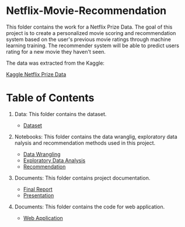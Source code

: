 # Netflix-Movie-Recommendation

This folder contains the work for a Netflix Prize Data. 
The goal of this project is to create a personalized movie scoring and recommendation system based on the user's previous movie ratings
through machine learning training. The recommender system will be able to predict users rating for a new movie they haven't seen.

The data was extracted from the Kaggle:

[Kaggle Netflix Prize Data](https://www.kaggle.com/netflix-inc/netflix-prize-data)

# Table of Contents

1. Data: This folder contains the dataset.
  
   * [Dataset](https://github.com/fsoytemiz/Netflix-Movie-Recommendation/tree/main/Data)
  
2. Notebooks: This folder contains the data wranglig, exploratory data nalysis and recommendation methods used in this project. 

   * [Data Wrangling](https://github.com/fsoytemiz/Netflix-Movie-Recommendation/blob/main/Notebooks/Data%20Wrangling.ipynb)
   * [Exploratory Data Analysis](https://github.com/fsoytemiz/Netflix-Movie-Recommendation/blob/main/Notebooks/EDA.ipynb)
   * [Recommendation](https://github.com/fsoytemiz/Netflix-Movie-Recommendation/blob/main/Notebooks/Recommendation.ipynb)
   
3. Documents: This folder contains project documentation.
   * [Final Report](https://github.com/fsoytemiz/Netflix-Movie-Recommendation/blob/main/Documents/Neflix%20Movie%20Recommendation%20-%20Report.pdf)
   * [Presentation](https://github.com/fsoytemiz/Netflix-Movie-Recommendation/blob/main/Documents/Netflix%20Movie%20Recommendation%20System%20-%20Presentation.pdf)
   

4. Documents: This folder contains the code for web application.
   * [Web Application](https://github.com/fsoytemiz/Netflix-Movie-Recommendation/tree/main/Web%20Application)
